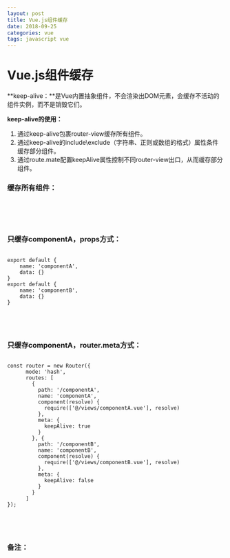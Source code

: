 ```yaml
---
layout: post
title: Vue.js组件缓存
date: 2018-09-25
categories: vue
tags: javascript vue
---
```


# Vue.js组件缓存

**keep-alive：**是Vue内置抽象组件，不会渲染出DOM元素，会缓存不活动的组件实例，而不是销毁它们。

**keep-alive的使用：**

1. 通过keep-alive包裹router-view缓存所有组件。
2. 通过keep-alive的include\exclude（字符串、正则或数组的格式）属性条件缓存部分组件。
3. 通过route.mate配置keepAlive属性控制不同router-view出口，从而缓存部分组件。


### 缓存所有组件：

<pre><code class="language-JavaScript">
<script>
<keep-alive>
    <router-view></router-view>
</keep-alive>
</script>
</code></pre>


### 只缓存componentA，props方式：

<pre><code class="language-JavaScript">
export default {
    name: 'componentA',
    data: {}
}
export default {
    name: 'componentB',
    data: {}
}

<script>
<keep-alive include="componentA">
    <router-view></router-view>
</keep-alive>
</script>
</code></pre>


### 只缓存componentA，router.meta方式：

<pre><code class="language-JavaScript">
const router = new Router({
      mode: 'hash',
      routes: [
        {
          path: '/componentA',
          name: 'componentA',
          component(resolve) {
            require(['@/views/componentA.vue'], resolve)
          },
          meta: {
            keepAlive: true
          }
        }, {
          path: '/componentB',
          name: 'componentB',
          component(resolve) {
            require(['@/views/componentB.vue'], resolve)
          },
          meta: {
            keepAlive: false
          }
        }
      ]
});

<script>
<!-- 被缓存组件 -->
<keep-alive>
    <router-view v-if="$route.meta.keepAlive"></router-view>
</keep-alive>
<!-- 不缓存组件 -->
<router-view v-if="!$route.meta.keepAlive"></router-view>
</script>
</code></pre>


### 备注：
<pre><code class="language-JavaScript">
<script>
当组件在keep-alive中被切换时，activated和deactivated钩子函数会对应被执行。
</script>
</code></pre>


